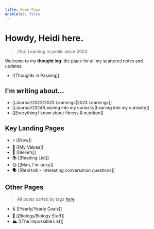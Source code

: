 ```yaml
---
title: Home Page
enableToc: false
---
```

# Howdy, Heidi here.
> [!tip] Learning in public since 2023.

Welcome to my **thought log**: the place for all my scattered notes and updates.

- [[Thoughts in Passing]]
## I'm writing about...
- [[Journal/2023/2023 Learnings|2023 Learnings]]
- [[Journal/2024/Leaning into my curiosity|Leaning into my curiosity]]
- [[Everything I know about fitness & nutrition]]
## Key Landing Pages  
- ⚡️ [[Now]]
- 🎯 [[My Values]]
- 🤔 [[Beliefs]]
- 📚 [[Reading List]]
- 😌 [[Man, I'm lucky]]
- 🗣️ [[Real talk - interesting conversation questions]]
## Other Pages
> All posts sorted by tags [here](https://heidihuang.com/tags/)
- ⏳ [[Yearly/Yearly Goals]]
- 🧬 [[Biology/Biology Stuff]]
- 🏔️ [[The Impossible List]]
